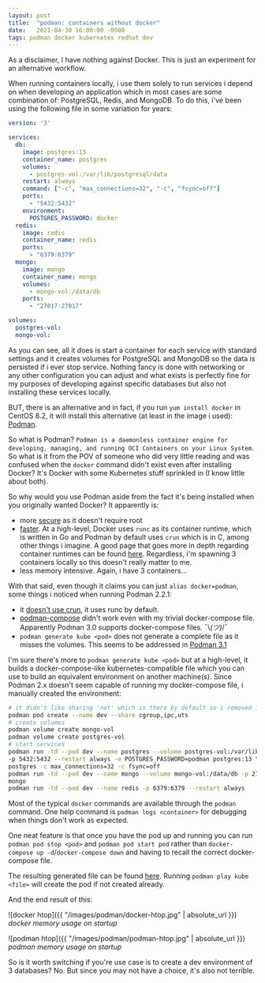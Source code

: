 ```yaml
---
layout: post
title:  "podman: containers without docker"
date:   2021-04-30 16:00:00 -0500
tags: podman docker kubernetes redhat dev
---
```


As a disclaimer, I have nothing against Docker. This is just an experiment for an alternative
workflow.

When running containers locally, i use them solely to run services i depend on 
when developing an application which in most cases are some combination of: PostgreSQL, Redis,
and MongoDB. To do this, i've been using the following file in some variation for years:

```yaml
version: '3'

services:
  db:
    image: postgres:13
    container_name: postgres
    volumes:
      - postgres-vol:/var/lib/postgresql/data
    restart: always
    command: ["-c", "max_connections=32", "-c", "fsync=off"]
    ports:
      - "5432:5432"
    environment:
      POSTGRES_PASSWORD: docker
  redis:
    image: redis
    container_name: redis
    ports:
      - "6379:6379"
  mongo:
    image: mongo
    container_name: mongo
    volumes:
      - mongo-vol:/data/db
    ports:
      - "27017:27017"

volumes:
  postgres-vol:
  mongo-vol:
```

As you can see, all it does is start a container for each service with standard settings and
it creates volumes for PostgreSQL and MongoDB so the data is persisted if i ever stop service.
Nothing fancy is done with networking or any other configuration you can adjust and what exists is
perfectly fine for my purposes of developing against specific databases but also not installing
these services locally.

BUT, there is an alternative and in fact, if you run `yum install docker` in CentOS 8.2, it will
install this alternative (at least in the image i used): [Podman](https://podman.io/).

So what is Podman? `Podman is a daemonless container engine for developing, managing, and running
OCI Containers on your Linux System`. So what is it from the POV of someone who did very little
reading and was confused when the `docker` command didn't exist even after installing Docker? It's
Docker with some Kubernetes stuff sprinkled in (I know little about both).

So why would you use Podman aside from the fact it's being installed when you originally wanted
Docker? It apparently is:

- more [secure](https://thenewstack.io/a-security-comparison-of-docker-cri-o-and-containerd/) as
  it doesn't require root
- [faster](https://www.redhat.com/sysadmin/introduction-crun). At a high-level, Docker uses
  `runc` as its container runtime, which is written in Go and Podman by default uses `crun`
  which is in C, among other things i imagine. A good page that goes more in depth
  regarding container runtimes can be found [here](https://www.capitalone.com/tech/cloud/container-runtime/).
  Regardless, i'm spawning 3 containers locally so this doesn't really matter to me.
- less memory intensive. Again, i have 3 containers...

With that said, even though it claims you can just `alias docker=podman`, some things i noticed
when running Podman 2.2.1:

- it [doesn't use crun](https://github.com/containers/podman/issues/8893), it uses runc by default.
- [podman-compose](https://github.com/containers/podman-compose) didn't work even with my trivial
  docker-compose file. Apparently Podman 3.0 supports docker-compose files. ¯\\_(ツ)_/¯
- `podman generate kube <pod>` does not generate a complete file as it misses the volumes.
  This seems to be addressed in [Podman 3.1](https://podman.io/releases/2021/04/02/podman-release-v3.1.0.html)

I'm sure there's more to `podman generate kube <pod>` but at a high-level, it builds a
docker-compose-like kubernetes-compatible file which you can use to build an equivalent environment
on another machine(s). Since Podman 2.x doesn't seem capable of running my docker-compose file, i
manually created the environment:

```bash
# it didn't like sharing 'net' which is there by default so i removed it
podman pod create --name dev --share cgroup,ipc,uts 
# create volumes
podman volume create mongo-vol
podman volume create postgres-vol
# start services
podman run -td --pod dev --name postgres --volume postgres-vol:/var/lib/postgresql/data \
-p 5432:5432 --restart always -e POSTGRES_PASSWORD=podman postgres:13 \
postgres -c max_connections=32 -c fsync=off
podman run -td --pod dev --name mongo --volume mongo-vol:/data/db -p 27017:27017 --restart always \
mongo
podman run -td --pod dev --name redis -p 6379:6379 --restart always
```

Most of the typical `docker` commands are available through the `podman` command. One help command is
`podman logs <container>` for debugging when things don't work as expected.

One neat feature is that once you have the pod up and running you can run `podman pod stop <pod>`
and `podman pod start pod` rather than `docker-compose up -d`/`docker-compose down` and having to
recall the correct docker-compose file.

The resulting generated file can be found
[here](https://gist.github.com/chungg/4c8ebe56359b92e53f992dc111cf0f12). Running
`podman play kube <file>` will create the pod if not created already.

And the end result of this:

![docker htop]({{ "/images/podman/docker-htop.jpg" | absolute_url }})
*docker memory usage on startup*

![podman htop]({{ "/images/podman/podman-htop.jpg" | absolute_url }})
*podman memory usage on startup*

So is it worth switching if you're use case is to create a dev environment of 3 databases? No.
But since you may not have a choice, it's also not terrible. 
